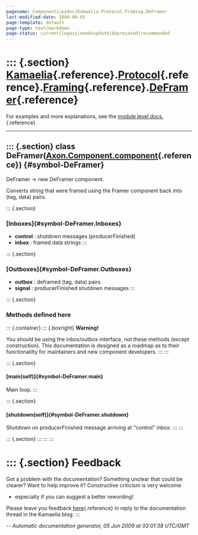 ```yaml
---
pagename: Components/pydoc/Kamaelia.Protocol.Framing.DeFramer
last-modified-date: 2009-06-05
page-template: default
page-type: text/markdown
page-status: current|legacy|needsupdate|deprecated|recommended
---
```

::: {.section}
[Kamaelia](/Components/pydoc/Kamaelia.html){.reference}.[Protocol](/Components/pydoc/Kamaelia.Protocol.html){.reference}.[Framing](/Components/pydoc/Kamaelia.Protocol.Framing.html){.reference}.[DeFramer](/Components/pydoc/Kamaelia.Protocol.Framing.DeFramer.html){.reference}
==================================================================================================================================================================================================================================================================================

For examples and more explanations, see the [module level
docs.](/Components/pydoc/Kamaelia.Protocol.Framing.html){.reference}

------------------------------------------------------------------------

::: {.section}
class DeFramer([Axon.Component.component](/Docs/Axon/Axon.Component.component.html){.reference}) {#symbol-DeFramer}
------------------------------------------------------------------------------------------------

DeFramer -\> new DeFramer component.

Converts string that were framed using the Framer component back into
(tag, data) pairs.

::: {.section}
### [Inboxes]{#symbol-DeFramer.Inboxes}

-   **control** : shutdown messages (producerFinished)
-   **inbox** : framed data strings
:::

::: {.section}
### [Outboxes]{#symbol-DeFramer.Outboxes}

-   **outbox** : deframed (tag, data) pairs
-   **signal** : producerFinished shutdown messages
:::

::: {.section}
### Methods defined here

::: {.container}
::: {.boxright}
**Warning!**

You should be using the inbox/outbox interface, not these methods
(except construction). This documentation is designed as a roadmap as to
their functionalilty for maintainers and new component developers.
:::
:::

::: {.section}
#### [main(self)]{#symbol-DeFramer.main}

Main loop.
:::

::: {.section}
#### [shutdown(self)]{#symbol-DeFramer.shutdown}

Shutdown on producerFinished message arriving at \"control\" inbox.
:::
:::

::: {.section}
:::
:::
:::

::: {.section}
Feedback
========

Got a problem with the documentation? Something unclear that could be
clearer? Want to help improve it? Constructive criticism is very welcome
- especially if you can suggest a better rewording!

Please leave you feedback
[here](../../../cgi-bin/blog/blog.cgi?rm=viewpost&nodeid=1142023701){.reference}
in reply to the documentation thread in the Kamaelia blog.
:::

*\-- Automatic documentation generator, 05 Jun 2009 at 03:01:38 UTC/GMT*
